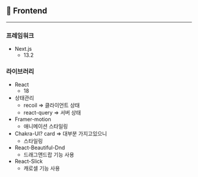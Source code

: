 ## 🐥 Frontend

---

### 프레임워크

- Next.js
  - 13.2

### 라이브러리

- React
  - 18
- 상태관리
  - recoil ⇒ 클라이언트 상태
  - react-query ⇒ 서버 상태
- Framer-motion
  - 애니메이션 스타일링
- Chakra-UI? card ⇒ 대부분 가지고있으니
  - 스타일링
- React-Beautiful-Dnd
  - 드래그앤드랍 기능 사용
- React-Slick
  - 캐로셀 기능 사용

